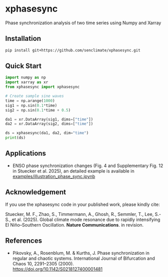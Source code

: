 # xphasesync

Phase synchronization analysis of two time series using Numpy and Xarray


## Installation

```bash
pip install git+https://github.com/senclimate/xphasesync.git
```

## Quick Start

```python
import numpy as np
import xarray as xr
from xphasesync import xphasesync

# Create sample sine waves
time = np.arange(1000)
sig1 = np.sin(0.1*time)
sig2 = np.sin(0.1*time + 0.5)

da1 = xr.DataArray(sig1, dims=["time"])
da2 = xr.DataArray(sig2, dims=["time"])

ds = xphasesync(da1, da2, dim="time")
print(ds)
```

## Applications
- ENSO phase synchronization changes (Fig. 4 and Supplementary Fig. 12 in Stuecker et al. 2025), an detailed example is available in [examples/illustration_phase_sync.ipynb](examples/illustration_phase_sync.ipynb)

## Acknowledgement

If you use the xphasesync code in your published work, please kindly cite:

Stuecker, M. F., Zhao, S., Timmermann, A., Ghosh, R., Semmler, T., Lee, S.-S., et al. (2025). Global climate mode resonance due to rapidly intensifying El Niño–Southern Oscillation. **Nature Communications**. in revision. 


## References
- Pikovsky, A., Rosenblum, M. & Kurths, J. Phase synchronization in regular and chaotic systems. International Journal of Bifurcation and Chaos 10, 2291–2305 (2000). https://doi.org/10.1142/S0218127400001481
